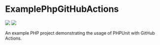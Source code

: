 # ExamplePhpGitHubActions

![](https://github.com/eylemugurel/ExamplePhpGitHubActions/actions/workflows/test.yml/badge.svg)
![](https://codecov.io/github/eylemugurel/ExamplePhpGitHubActions/branch/main/graph/badge.svg?token=QD734AK8G8)

An example PHP project demonstrating the usage of PHPUnit with GitHub Actions.
